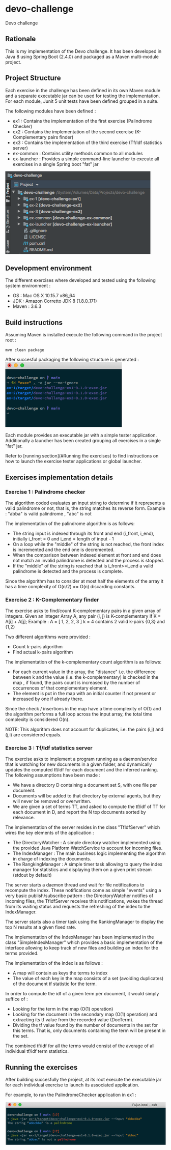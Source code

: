 # devo-challenge
Devo challenge

## Rationale
This is my implementation of the Devo challenge. It has been developed in Java 8 using Spring Boot (2.4.0) and packaged as a Maven multi-module project.

## Project Structure
Each exercise in the challenge has been defined in its own Maven module and a separate executable jar can be used for testing the implementation.
For each module, Junit 5 unit tests have been defined grouped in a suite.

The following modules have been defined : 
- ex1 : Contains the implementation of the first exercise  (Palindrome Checker)
- ex2 : Contains the implementation of the second exercise (K-Complementary pairs finder)
- ex3 : Contains the implementation of the third exercise  (Tf/Idf statistics server)
- ex-common : Contains utility methods common to all modules
- ex-launcher : Provides a simple command-line launcher to execute all exercises in a single Spring boot "fat" jar

![doc1](images/doc1.png "Project structure")

## Development environment
The different exercises where developed and tested using the following system environment :
- OS    : Mac OS X 10.15.7 x86_64
- JDK   : Amazon Corretto JDK 8 (1.8.0_171)
- Maven : 3.6.3 

## Build instructions

Assuming Maven is installed execute the following command in the project root : 
```
mvn clean package
```
After succesful packaging the following structure is generated :
![doc2](images/doc2.png "Maven target structure")

Each module provides an executable jar with a simple tester application.
Additionally a launcher has been created grouping all exercises in a single "fat" jar. 

Refer to [running section](#Running the exercises) to find instructions on how to launch the exercise tester applications or global launcher.

## Exercises implementation details
### Exercise 1 : Palindrome checker
The algorithm coded evaluates an input string to determine if it represents a valid palindrome or not, that is, the string matches its reverse form.
Example : "abba" is valid palindrome , "abc" is not

The implementation of the palindrome algorithm is as follows:
 - The string input is indexed through its front and end (i_front, i_end), initially
   i_front = 0 and i_end = length of input - 1
 - On a loop while the "middle" of the string is not reached, the front
   index is incremented and the end one is decremented.
 - When the comparison between indexed element at front and end does not
   match an invalid palindrome is detected and the process is stopped.
 - If the "middle" of the string is reached that is i_front>=i_end a valid
   palindrome is detected and the process is complete.

Since the algorithm has to consider at most half the elements of the array it has a time complexity of O(n/2) == O(n) discarding constants.

### Exercise 2 : K-Complementary finder
The exercise asks to find/count K-complementary pairs in a given array of integers.
Given an integer Array A, any pair (i, j) is K-complementary if K = A[i] + A[j];
Example : A = [ 1, 2, 2, 3 ] k = 4 contains 2 valid k-pairs {0,3} and {1,2}

Two different algorithms were provided : 
- Count k-pairs algorithm
- Find actual k-pairs algorithm

The implementation of the k-complementary count algorithm is as follows:
 - For each current value in the array, the "distance" i.e. the difference
 between k and the value (i.e. the k-complementary) is checked in the map ,
 if found, the pairs count is increased by the number of occurrences of
 that complementary element.
 - The element is put in the map with an initial counter if not present
 or increased by one if already there.

Since the check / insertions in the map have a time complexity of O(1) and the algorithm performs a full loop across the input array, the total
time complexity is considered O(n).

NOTE: This algorithm does not account for duplicates, i.e. the pairs (i,j) and (j,i) are considered equals.

### Exercise 3 : Tf/Idf statistics server
The exercise asks to implement a program running as a daemon/service that is watching for new documents in a given folder, and dynamically updates the computed tf/idf for each document and the inferred ranking. 
The following assumptions have been made : 
- We have a directory D containing a document set S, with one file per document. 
- Documents will be added to that directory by external agents, but they will never be removed or overwritten. 
- We are given a set of terms TT, and asked to compute the tf/idf of TT for each document in D, and report the N top documents sorted by relevance. 

The implementation of the server resides in the class "TfIdfServer" which wires the key elements of the application : 
- The DirectoryWatcher : A simple directory watcher implemented using the provided Java Platform WatchService to account for incoming files.
- The IndexManager : The main business logic implementing the algorithm in charge of indexing the documents.
- The RangkingManager : A simple timer task allowing to query the index manager for statistics and displaying them on a given print stream (stdout by default)

The server starts a daemon thread and wait for file notifications to recompute the index. These notifications come as simple "events" using a very basic publish/subscribe pattern : the DirectoryWatcher notifies of incoming files, the TfIdfServer receives this notifications, wakes the thread from its waiting status and requests the refreshing of the index to the IndexManager.

The server starts also a timer task using the RankingManager to display the top N results at a given fixed rate.

The implementation of the IndexManager has been implemented in the class "SimpleIndexManager" which provides a basic implementation of the interface allowing to keep track of new files and building an index for the terms provided.

The implementation of the index is as follows :
  - A map will contain as keys the terms to index
  - The value of each key in the map consists of a set (avoiding duplicates) of the document tf statistic for the term.
 
In order to compute the idf of a given term per document, it would simply suffice of :
  - Looking for the term in the map (O(1) operation)
  - Looking for the document in the secondary map (O(1) operation) and extracting its tf value from the recorded value (DocTerm).
  - Dividing the tf value found by the number of documents in the set for this terms. That is, only documents
    containing the term will be present in the set.
 
The combined tf/idf for all the terms would consist of the average of all individual tf/idf term statistics.

## Running the exercises 

After building succesfully the project, at its root execute the executable jar for each individual exercise to launch its associated application.

For example, to run the PalindromeChecker application in ex1 :

![doc3](images/doc3.png "Running ex1")


